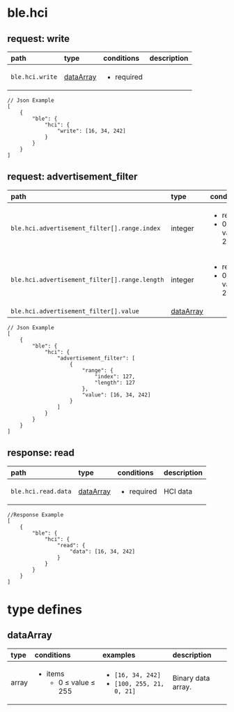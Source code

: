 
#  <a name="ble-hci">ble.hci</a>




##  request: <a name="-request-ble-hci-write">write</a>




| path | type | conditions  | description |
|:---- |:---- |:---- |:---- |
| `ble.hci.write` | [dataArray](#dataarray)  | <ul><li>required</li></ul> | &nbsp; |



```
// Json Example
[
    {
        "ble": {
            "hci": {
                "write": [16, 34, 242]
            }
        }
    }
]
```


##  request: <a name="-request-ble-hci-advertisement_filter">advertisement_filter</a>




| path | type | conditions  | description |
|:---- |:---- |:---- |:---- |
| `ble.hci.advertisement_filter[].range.index` |  integer  | <ul><li>required</li><li>0 &le; value &le; 255</li></ul> | &nbsp; |
| `ble.hci.advertisement_filter[].range.length` |  integer  | <ul><li>required</li><li>0 &le; value &le; 255</li></ul> | &nbsp; |
| `ble.hci.advertisement_filter[].value` | [dataArray](#dataarray)  | &nbsp; | &nbsp; |



```
// Json Example
[
    {
        "ble": {
            "hci": {
                "advertisement_filter": [
                    {
                        "range": {
                            "index": 127,
                            "length": 127
                        },
                        "value": [16, 34, 242]
                    }
                ]
            }
        }
    }
]
```






##  response: <a name="-response-ble-hci-read">read</a>




| path | type | conditions  | description |
|:---- |:---- |:---- |:---- |
| `ble.hci.read.data` | [dataArray](#dataarray)  | <ul><li>required</li></ul> | HCI data&nbsp; |



```
//Response Example
[
    {
        "ble": {
            "hci": {
                "read": {
                    "data": [16, 34, 242]
                }
            }
        }
    }
]
```






# type defines



##  <a name="dataarray">dataArray</a>
| type | conditions | examples | description |
|:----|:----|:----|:----|
| array | <ul><li>items<br/><ul><li>0 &le; value &le; 255</li></ul></li></ul>  |  <ul><li>`[16, 34, 242]`</li><li>`[100, 255, 21, 0, 21]`</li></ul> | Binary data array.&nbsp; |







